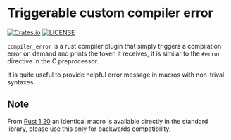 # Triggerable custom compiler error

[![Crates.io](https://img.shields.io/crates/v/compiler_error.svg)](https://crates.io/crates/compiler_error)
[![LICENSE](https://img.shields.io/badge/license-MIT-blue.svg)](LICENSE)

`compiler_error` is a rust compiler plugin that simply triggers a compilation
error on demand and prints the token it receives, it is similar to the `#error`
directive in the C preprocessor.

It is quite useful to provide helpful error message in macros with non-trival syntaxes.

## Note

From [Rust 1.20](https://github.com/rust-lang/rust/issues/40872) an identical macro is available directly in the standard library, please use this only for backwards compatibility.
